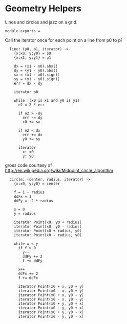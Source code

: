Geometry Helpers
================

Lines and circles and jazz on a grid.

    module.exports =

Call the iterator once for each point on a line from p0 to p1

      line: (p0, p1, iterator) ->
        {x:x0, y:y0} = p0
        {x:x1, y:y1} = p1

        dx = (x1 - x0).abs()
        dy = (y1 - y0).abs()
        sx = (x1 - x0).sign()
        sy = (y1 - y0).sign()
        err = dx - dy

        iterator p0

        while !(x0 is x1 and y0 is y1)
          e2 = 2 * err

          if e2 > -dy
            err -= dy
            x0 += sx

          if e2 < dx
            err += dx
            y0 += sy

          iterator
            x: x0
            y: y0

gross code courtesy of http://en.wikipedia.org/wiki/Midpoint_circle_algorithm

      circle: (center, radius, iterator) ->
        {x:x0, y:y0} = center

        f = 1 - radius
        ddFx = 1
        ddFy = -2 * radius

        x = 0
        y = radius

        iterator Point(x0, y0 + radius)
        iterator Point(x0, y0 - radius)
        iterator Point(x0 + radius, y0)
        iterator Point(x0 - radius, y0)

        while x < y
          if f > 0
            y--
            ddFy += 2
            f += ddFy

          x++
          ddFx += 2
          f += ddFx

          iterator Point(x0 + x, y0 + y)
          iterator Point(x0 - x, y0 + y)
          iterator Point(x0 + x, y0 - y)
          iterator Point(x0 - x, y0 - y)
          iterator Point(x0 + y, y0 + x)
          iterator Point(x0 - y, y0 + x)
          iterator Point(x0 + y, y0 - x)
          iterator Point(x0 - y, y0 - x)
